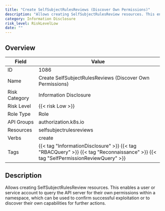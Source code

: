 ```yaml
---
title: "Create SelfSubjectRulesReviews (Discover Own Permissions)"
description: "Allows creating SelfSubjectRulesReview resources. This enables a user or service account to query the API server for their own permissions within a namespace, which can be used to confirm successful exploitation or to discover their own capabilities for further actions."
category: Information Disclosure
risk_level: RiskLevelLow
date: ""
---
```


## Overview

| Field         | Value                                                                                                                            |
| ------------- | -------------------------------------------------------------------------------------------------------------------------------- |
| ID            | 1086                                                                                                                             |
| Name          | Create SelfSubjectRulesReviews (Discover Own Permissions)                                                                        |
| Risk Category | Information Disclosure                                                                                                           |
| Risk Level    | {{< risk Low >}}                                                                                                                 |
| Role Type     | Role                                                                                                                             |
| API Groups    | authorization.k8s.io                                                                                                             |
| Resources     | selfsubjectrulesreviews                                                                                                          |
| Verbs         | create                                                                                                                           |
| Tags          | {{< tag "InformationDisclosure" >}} {{< tag "RBACQuery" >}} {{< tag "Reconnaissance" >}} {{< tag "SelfPermissionReviewQuery" >}} |

## Description

Allows creating SelfSubjectRulesReview resources. This enables a user or service account to query the API server for their own permissions within a namespace, which can be used to confirm successful exploitation or to discover their own capabilities for further actions.
